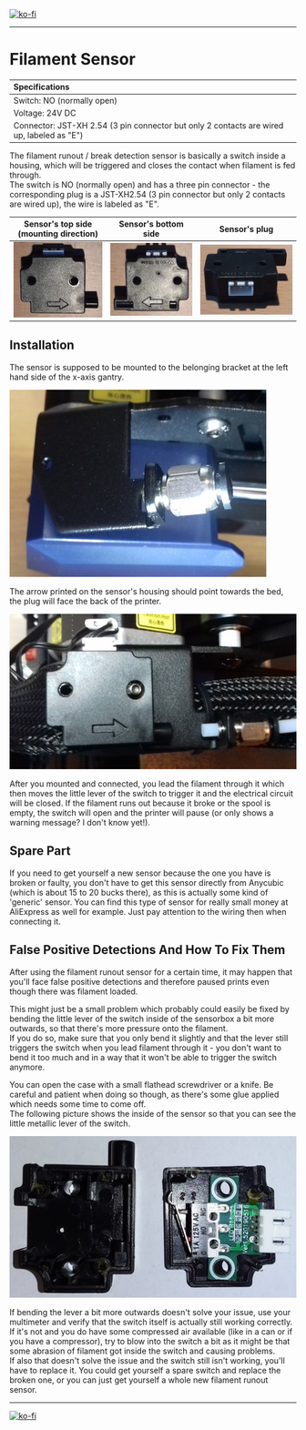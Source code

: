 <link rel=”manifest” href=”docs/manifest.webmanifest”>

[![ko-fi](https://ko-fi.com/img/githubbutton_sm.svg)](https://ko-fi.com/U6U5NPB51)  

---  

# Filament Sensor

| Specifications |
|:---------------|
| Switch: NO (normally open) |
| Voltage: 24V DC |
| Connector: JST-XH 2.54 (3 pin connector but only 2 contacts are wired up, labeled as "E") |  


The filament runout / break detection sensor is basically a switch inside a housing, which will be triggered and closes the contact when filament is fed through.  
The switch is NO (normally open) and has a three pin connector - the corresponding plug is a JST-XH2.54 (3 pin connector but only 2 contacts are wired up), the wire is labeled as "E".  

| Sensor's top side (mounting direction) | Sensor's bottom side | Sensor's plug |
|:--------------:|:-------------:|:-------------:|
| ![Top side](../assets/images/fil-sens-front_web.jpg) | ![Bottom side](../assets/images/fil-sens-back_web.jpg) | ![Plug](../assets/images/fil-sens-bottomview_web.jpg) |


## Installation  

The sensor is supposed to be mounted to the belonging bracket at the left hand side of the x-axis gantry.  

![Sensor mounting bracket](../assets/images/K2Pro_fil-sens_bowden_mount_web.jpg)

The arrow printed on the sensor's housing should point towards the bed, the plug will face the back of the printer.  

![Sensor mounted](../assets/images/fil-sens_K2Pro_installed_web.jpg)

After you mounted and connected, you lead the filament through it which then moves the little lever of the switch to trigger it and the electrical circuit will be closed. If the filament runs out because it broke or the spool is empty, the switch will open and the printer will pause (or only shows a warning message? I don't know yet!).  


## Spare Part

If you need to get yourself a new sensor because the one you have is broken or faulty, you don't have to get this sensor directly from Anycubic (which is about 15 to 20 bucks there), as this is actually some kind of 'generic' sensor. You can find this type of sensor for really small money at AliExpress as well for example. Just pay attention to the wiring then when connecting it.    

  
## False Positive Detections And How To Fix Them 

After using the filament runout sensor for a certain time, it may happen that you'll face false positive detections and therefore paused prints even though there was filament loaded.  
   
This might just be a small problem which probably could easily be fixed by bending the little lever of the switch inside of the sensorbox a bit more outwards, so that there's more pressure onto the filament.  
If you do so, make sure that you only bend it slightly and that the lever still triggers the switch when you lead filament through it - you don't want to bend it too much and in a way that it won't be able to trigger the switch anymore.   

You can open the case with a small flathead screwdriver or a knife. Be careful and patient when doing so though, as there's some glue applied which needs some time to come off.  
The following picture shows the inside of the sensor so that you can see the little metallic lever of the switch.  
    
![Filament runout sensor opened](../assets/images/fil-sensor_open_web.jpg)  
    

If bending the lever a bit more outwards doesn't solve your issue, use your multimeter and verify that the switch itself is actually still working correctly. If it's not and you do have some compressed air available (like in a can or if you have a compressor), try to blow into the switch a bit as it might be that some abrasion of filament got inside the switch and causing problems.  
If also that doesn't solve the issue and the switch still isn't working, you'll have to replace it. You could get yourself a spare switch and replace the broken one, or you can just get yourself a whole new filament runout sensor.      

---

[![ko-fi](https://ko-fi.com/img/githubbutton_sm.svg)](https://ko-fi.com/U6U5NPB51)  
  

